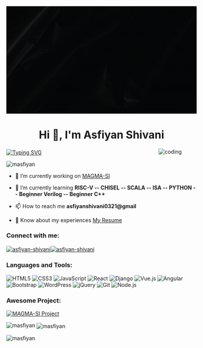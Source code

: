 <a href>
  <img align="center" src="https://github.com/masfiyan/masfiyan/blob/main/ezgif.com-gif-to-apng.png" alt="Typing SVG" />
</a>




<h1 align="center">Hi 👋, I'm Asfiyan Shivani</h1>
<a href>
  <img align="center" src="https://readme-typing-svg.demolab.com?font=Fira+Code&size=18&pause=1000&color=F7F7F7&width=1000&lines=Chisel+HDL+%7C+3rd+Year+Software+Engineering+Student+%7C+Uniting+Tech%3A+Hardware+%26+Software+Enthusiast" alt="Typing SVG" />
</a>


<!-- Make sure to replace the 'src' attribute with your actual GIF URL -->
<img align="right" alt="coding" width="20%" style="max-width: 200px;" src="https://i.pinimg.com/originals/ae/05/da/ae05dab4896798bdac218b757cd79e8a.gif">


<p align="left"> <img src="https://komarev.com/ghpvc/?username=masfiyan&label=Profile%20views&color=0e75b6&style=flat" alt="masfiyan" /> </p>

- 🔭 I’m currently working on [MAGMA-SI](https://github.com/merledu/magma-si)

- 🌱 I’m currently learning **RISC-V -- CHISEL -- SCALA -- ISA -- PYTHON -- Beginner Verilog -- Beginner C++**

- 📫 How to reach me **asfiyanshivani0321@gmail**

- 📄 Know about my experiences [My Resume](https://docs.google.com/document/d/1X9ONCaOy0OP85NXxnoKtb0KYgYgtGPqVJeOvL_xpruY/edit?usp=sharing)

<h3 align="left">Connect with me:</h3>
<p align="left">
<a href="https://linkedin.com/in/asfiyan-shivani" target="blank"><img align="center" src="https://raw.githubusercontent.com/rahuldkjain/github-profile-readme-generator/master/src/images/icons/Social/linked-in-alt.svg" alt="asfiyan-shivani" height="30" width="40" /></a><a href="https://www.behance.net/asfiyan-shivani" target="blank"><img align="center" src="https://raw.githubusercontent.com/rahuldkjain/github-profile-readme-generator/master/src/images/icons/Social/behance.svg" alt="asfiyan-shivani" height="30" width="40" /></a>
</p>

<h3 align="left">Languages and Tools:</h3>
<p align="left">     <img src="https://www.svgrepo.com/show/303205/html-5-logo.svg" alt="HTML5" width="40" height="40"/>
    <img src="https://cdn.worldvectorlogo.com/logos/css-3.svg" alt="CSS3" width="40" height="40"/>
    <img src="https://upload.wikimedia.org/wikipedia/commons/thumb/d/d4/Javascript-shield.svg/1200px-Javascript-shield.svg.png" alt="JavaScript" width="40" height="40"/>
    <img src="https://icon-library.com/images/react-icon/react-icon-29.jpg" alt="React" width="40" height="40"/>
  <img src="https://cdn.worldvectorlogo.com/logos/django.svg" alt="Django" width="40" height="40"/>
    <img src="https://w7.pngwing.com/pngs/210/953/png-transparent-microsoft-visual-studio-code-alt-macos-bigsur-icon-thumbnail.png" alt="Vue.js" width="40" height="40"/>
    <img src="https://cdn.worldvectorlogo.com/logos/angular-icon-1.svg" alt="Angular" width="40" height="40"/>
    <img src="https://cdn.worldvectorlogo.com/logos/bootstrap-4.svg" alt="Bootstrap" width="40" height="40"/>
    <img src="https://cdn.worldvectorlogo.com/logos/wordpress-icon.svg" alt="WordPress" width="40" height="40"/>
    <img src="https://cdn.worldvectorlogo.com/logos/jquery-2.svg" alt="jQuery" width="40" height="40"/>
    <img src="https://cdn.worldvectorlogo.com/logos/git-icon.svg" alt="Git" width="40" height="40"/>
    <img src="https://cdn.worldvectorlogo.com/logos/nodejs-icon.svg" alt="Node.js" width="40" height="40"/>
    <!-- Awesome Project Section -->
<h3 align="left">Awesome Project:</h3>
<p align="left">
  <!-- Replace with a graphical representation of your "MAGMA-SI" project -->
  <a href="https://github.com/merledu/magma-si">
    <img src="https://github-readme-stats.vercel.app/api/pin/?username=merledu&repo=magma-si&show_icons=true&theme=vue-dark" alt="MAGMA-SI Project" />
  </a>
</p>

   </p>
<p><img align="left" src="https://github-readme-stats.vercel.app/api/top-langs?username=masfiyan&show_icons=true&locale=en&layout=compact" alt="masfiyan" /></p>

&nbsp;<img align="center" src="https://github-readme-stats.vercel.app/api?username=masfiyan&show_icons=true&locale=en" alt="masfiyan" />

<img align="center" src="https://github-readme-streak-stats.herokuapp.com/?user=masfiyan&" alt="masfiyan" /></p>



